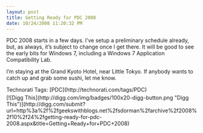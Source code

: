 ```yaml
---
layout: post
title: Getting Ready for PDC 2008
date: 10/24/2008 11:20:32 PM
---
```


PDC 2008 starts in a few days. I’ve setup a preliminary schedule already, but, as always, it’s subject to change once I get there. It will be good to see the early bits for Windows 7, including a Windows 7 Application Compatibility Lab.

I’m staying at the Grand Kyoto Hotel, near Little Tokyo. If anybody wants to catch up and grab some sushi, let me know.
  <div style="padding-bottom: 0px; margin: 0px; padding-left: 0px; padding-right: 0px; display: inline; float: none; padding-top: 0px" id="scid:0767317B-992E-4b12-91E0-4F059A8CECA8:e7483ca7-f032-475d-9ecd-b575d083d86b" class="wlWriterSmartContent">Technorati Tags: [PDC](http://technorati.com/tags/PDC)</div><div class="wlWriterHeaderFooter" style="text-align:left; margin:0px; padding:4px 0px 4px 0px;">[![Digg This](http://digg.com/img/badges/100x20-digg-button.png "Digg This")](http://digg.com/submit?url=http%3a%2f%2fgeekswithblogs.net%2fsdorman%2farchive%2f2008%2f10%2f24%2fgetting-ready-for-pdc-2008.aspx&title=Getting+Ready+for+PDC+2008)</div>
